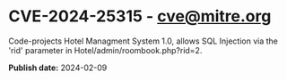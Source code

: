 # CVE-2024-25315 - cve@mitre.org

Code-projects Hotel Managment System 1.0, allows SQL Injection via the 'rid' parameter in Hotel/admin/roombook.php?rid=2.

**Publish date:** 2024-02-09
